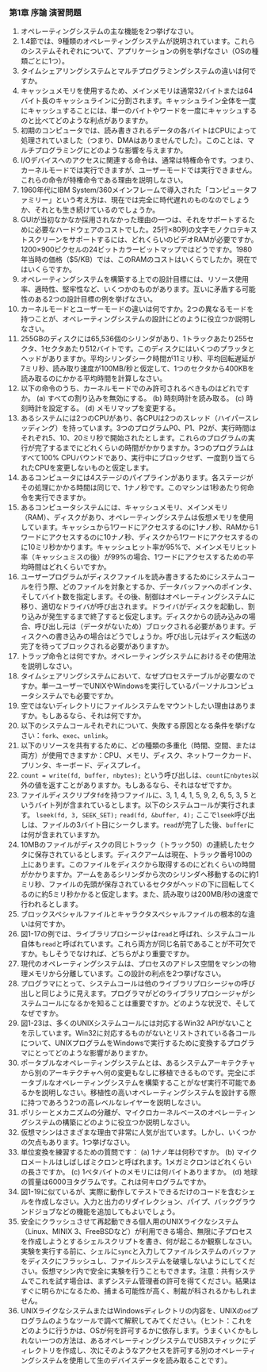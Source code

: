 ### **第1章 序論 演習問題**

1.  オペレーティングシステムの主な機能を2つ挙げなさい。
2.  1.4節では、9種類のオペレーティングシステムが説明されています。これらのシステムそれぞれについて、アプリケーションの例を挙げなさい（OSの種類ごとに1つ）。
3.  タイムシェアリングシステムとマルチプログラミングシステムの違いは何ですか。
4.  キャッシュメモリを使用するため、メインメモリは通常32バイトまたは64バイト長のキャッシュラインに分割されます。キャッシュライン全体を一度にキャッシュすることには、単一のバイトやワードを一度にキャッシュするのと比べてどのような利点がありますか。
5.  初期のコンピュータでは、読み書きされるデータの各バイトはCPUによって処理されていました（つまり、DMAはありませんでした）。このことは、マルチプログラミングにどのような影響を与えますか。
6.  I/Oデバイスへのアクセスに関連する命令は、通常は特権命令です。つまり、カーネルモードでは実行できますが、ユーザーモードでは実行できません。これらの命令が特権命令である理由を説明しなさい。
7.  1960年代にIBM System/360メインフレームで導入された「コンピュータファミリー」という考え方は、現在では完全に時代遅れのものなのでしょうか、それとも生き続けているのでしょうか。
8.  GUIが当初なかなか採用されなかった理由の一つは、それをサポートするために必要なハードウェアのコストでした。25行×80列の文字モノクロテキストスクリーンをサポートするには、どれくらいのビデオRAMが必要ですか。1200×900ピクセルの24ビットカラービットマップではどうですか。1980年当時の価格（$5/KB）では、このRAMのコストはいくらでしたか。現在ではいくらですか。
9.  オペレーティングシステムを構築する上での設計目標には、リソース使用率、適時性、堅牢性など、いくつかのものがあります。互いに矛盾する可能性のある2つの設計目標の例を挙げなさい。
10. カーネルモードとユーザーモードの違いは何ですか。2つの異なるモードを持つことが、オペレーティングシステムの設計にどのように役立つか説明しなさい。
11. 255GBのディスクには65,536個のシリンダがあり、1トラックあたり255セクタ、1セクタあたり512バイトです。このディスクにはいくつのプラッタとヘッドがありますか。平均シリンダシーク時間が11ミリ秒、平均回転遅延が7ミリ秒、読み取り速度が100MB/秒と仮定して、1つのセクタから400KBを読み取るのにかかる平均時間を計算しなさい。
12. 以下の命令のうち、カーネルモードでのみ許可されるべきものはどれですか。
    (a) すべての割り込みを無効にする。
    (b) 時刻時計を読み取る。
    (c) 時刻時計を設定する。
    (d) メモリマップを変更する。
13. あるシステムには2つのCPUがあり、各CPUは2つのスレッド（ハイパースレッディング）を持っています。3つのプログラムP0、P1、P2が、実行時間はそれぞれ5、10、20ミリ秒で開始されたとします。これらのプログラムの実行が完了するまでにどれくらいの時間がかかりますか。3つのプログラムはすべて100% CPUバウンドであり、実行中にブロックせず、一度割り当てられたCPUを変更しないものと仮定します。
14. あるコンピュータには4ステージのパイプラインがあります。各ステージがその処理にかかる時間は同じで、1ナノ秒です。このマシンは1秒あたり何命令を実行できますか。
15. あるコンピュータシステムには、キャッシュメモリ、メインメモリ（RAM）、ディスクがあり、オペレーティングシステムは仮想メモリを使用しています。キャッシュから1ワードにアクセスするのに1ナノ秒、RAMから1ワードにアクセスするのに10ナノ秒、ディスクから1ワードにアクセスするのに10ミリ秒かかります。キャッシュヒット率が95%で、メインメモリヒット率（キャッシュミスの後）が99%の場合、1ワードにアクセスするための平均時間はどれくらいですか。
16. ユーザープログラムがディスクファイルを読み書きするためにシステムコールを行う際、どのファイルを対象とするか、データバッファへのポインタ、そしてバイト数を指定します。その後、制御はオペレーティングシステムに移り、適切なドライバが呼び出されます。ドライバがディスクを起動し、割り込みが発生するまで終了すると仮定します。ディスクからの読み込みの場合、呼び出し元は（データがないため）ブロックされる必要があります。ディスクへの書き込みの場合はどうでしょうか。呼び出し元はディスク転送の完了を待ってブロックされる必要がありますか。
17. トラップ命令とは何ですか。オペレーティングシステムにおけるその使用法を説明しなさい。
18. タイムシェアリングシステムにおいて、なぜプロセステーブルが必要なのですか。単一ユーザーでUNIXやWindowsを実行しているパーソナルコンピュータシステムでも必要ですか。
19. 空ではないディレクトリにファイルシステムをマウントしたい理由はありますか。もしあるなら、それは何ですか。
20. 以下のシステムコールそれぞれについて、失敗する原因となる条件を挙げなさい：`fork`、`exec`、`unlink`。
21. 以下のリソースを共有するために、どの種類の多重化（時間、空間、または両方）が使用できますか：CPU、メモリ、ディスク、ネットワークカード、プリンタ、キーボード、ディスプレイ。
22. `count = write(fd, buffer, nbytes);` という呼び出しは、`count`に`nbytes`以外の値を返すことがありますか。もしあるなら、それはなぜですか。
23. ファイルディスクリプタ`fd`を持つファイルに、3, 1, 4, 1, 5, 9, 2, 6, 5, 3, 5 というバイト列が含まれているとします。以下のシステムコールが実行されます。
    `lseek(fd, 3, SEEK_SET);`
    `read(fd, &buffer, 4);`
    ここで`lseek`呼び出しは、ファイルの3バイト目にシークします。`read`が完了した後、`buffer`には何が含まれていますか。
24. 10MBのファイルがディスクの同じトラック（トラック50）の連続したセクタに保存されているとします。ディスクアームは現在、トラック番号100の上にあります。このファイルをディスクから取得するのにどれくらいの時間がかかりますか。アームをあるシリンダから次のシリンダへ移動するのに約1ミリ秒、ファイルの先頭が保存されているセクタがヘッドの下に回転してくるのに約5ミリ秒かかると仮定します。また、読み取りは200MB/秒の速度で行われるとします。
25. ブロックスペシャルファイルとキャラクタスペシャルファイルの根本的な違いは何ですか。
26. 図1-17の例では、ライブラリプロシージャは`read`と呼ばれ、システムコール自体も`read`と呼ばれています。これら両方が同じ名前であることが不可欠ですか。もしそうでなければ、どちらがより重要ですか。
27. 現代のオペレーティングシステムは、プロセスのアドレス空間をマシンの物理メモリから分離しています。この設計の利点を2つ挙げなさい。
28. プログラマにとって、システムコールは他のライブラリプロシージャの呼び出しと同じように見えます。プログラマがどのライブラリプロシージャがシステムコールになるかを知ることは重要ですか。どのような状況で、そしてなぜですか。
29. 図1-23は、多くのUNIXシステムコールには対応するWin32 APIがないことを示しています。Win32に対応するものがないとリストされている各コールについて、UNIXプログラムをWindowsで実行するために変換するプログラマにとってどのような影響がありますか。
30. ポータブルなオペレーティングシステムとは、あるシステムアーキテクチャから別のアーキテクチャへ何の変更もなしに移植できるものです。完全にポータブルなオペレーティングシステムを構築することがなぜ実行不可能であるかを説明しなさい。移植性の高いオペレーティングシステムを設計する際に持つであろう2つの高レベルなレイヤーを説明しなさい。
31. ポリシーとメカニズムの分離が、マイクロカーネルベースのオペレーティングシステムの構築にどのように役立つか説明しなさい。
32. 仮想マシンはさまざまな理由で非常に人気が出ています。しかし、いくつかの欠点もあります。1つ挙げなさい。
33. 単位変換を練習するための質問です：
    (a) 1ナノ年は何秒ですか。
    (b) マイクロメートルはしばしばミクロンと呼ばれます。1メガミクロンはどれくらいの長さですか。
    (c) 1ペタバイトのメモリには何バイトありますか。
    (d) 地球の質量は6000ヨタグラムです。これは何キログラムですか。
34. 図1-19に似ているが、実際に動作してテストできるだけのコードを含むシェルを作成しなさい。入力と出力のリダイレクション、パイプ、バックグラウンドジョブなどの機能を追加してもよいでしょう。
35. 安全にクラッシュさせて再起動できる個人用のUNIXライクなシステム（Linux、MINIX 3、FreeBSDなど）が利用できる場合、無限に子プロセスを作成しようとするシェルスクリプトを書き、何が起こるか観察しなさい。実験を実行する前に、シェルに`sync`と入力してファイルシステムのバッファをディスクにフラッシュし、ファイルシステムを破壊しないようにしてください。仮想マシン内で安全に実験を行うこともできます。注意：共有システムでこれを試す場合は、まずシステム管理者の許可を得てください。結果はすぐに明らかになるため、捕まる可能性が高く、制裁が科されるかもしれません。
36. UNIXライクなシステムまたはWindowsディレクトリの内容を、UNIXの`od`プログラムのようなツールで調べて解釈してみてください。（ヒント：これをどのように行うかは、OSが何を許可するかに依存します。うまくいくかもしれない一つの方法は、あるオペレーティングシステムでUSBスティックにディレクトリを作成し、次にそのようなアクセスを許可する別のオペレーティングシステムを使用して生のデバイスデータを読み取ることです）。

